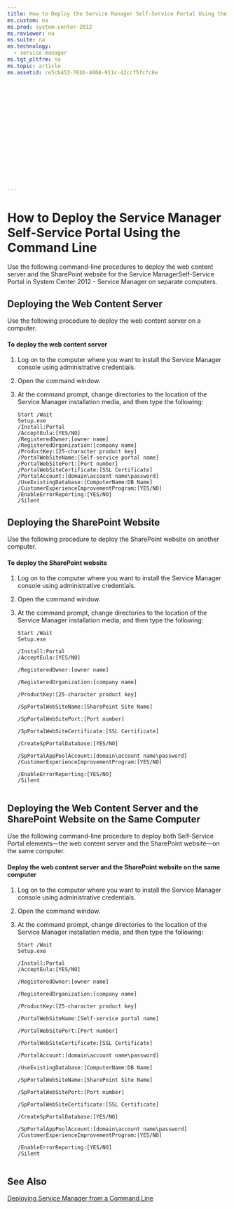 ```yaml
---
title: How to Deploy the Service Manager Self-Service Portal Using the Command Line
ms.custom: na
ms.prod: system-center-2012
ms.reviewer: na
ms.suite: na
ms.technology: 
  - service-manager
ms.tgt_pltfrm: na
ms.topic: article
ms.assetid: ce5cb453-76bb-4004-911c-42ccf5fcfc8e


















---
```

# How to Deploy the Service Manager Self-Service Portal Using the Command Line
Use the following command\-line procedures to deploy the web content server and the SharePoint website for the Service ManagerSelf-Service Portal in System Center 2012 - Service Manager on separate computers.  
  
## Deploying the Web Content Server  
 Use the following procedure to deploy the web content server on a computer.  
  
#### To deploy the web content server  
  
1.  Log on to the computer where you want to install the Service Manager console using administrative credentials.  
  
2.  Open the command window.  
  
3.  At the command prompt, change directories to the location of the Service Manager installation media, and then type the following:  
  
    ```  
    Start /Wait   
    Setup.exe  
    /Install:Portal   
    /AcceptEula:[YES/NO]  
    /RegisteredOwner:[owner name]  
    /RegisteredOrganization:[company name]  
    /ProductKey:[25-character product key]  
    /PortalWebSiteName:[Self-service portal name]  
    /PortalWebSitePort:[Port number]  
    /PortalWebSiteCertificate:[SSL Certificate]  
    /PortalAccount:[domain\account name\password]  
    /UseExistingDatabase:[ComputerName:DB Name]  
    /CustomerExperienceImprovementProgram:[YES/NO]  
    /EnableErrorReporting:[YES/NO]   
    /Silent  
    ```  
  
## Deploying the SharePoint Website  
 Use the following procedure to deploy the SharePoint website on another computer.  
  
#### To deploy the SharePoint website  
  
1.  Log on to the computer where you want to install the Service Manager console using administrative credentials.  
  
2.  Open the command window.  
  
3.  At the command prompt, change directories to the location of the Service Manager installation media, and then type the following:  
  
    ```  
    Start /Wait   
    Setup.exe  
  
    /Install:Portal   
    /AcceptEula:[YES/NO]  
  
    /RegisteredOwner:[owner name]   
  
    /RegisteredOrganization:[company name]   
  
    /ProductKey:[25-character product key]   
  
    /SpPortalWebSiteName:[SharePoint Site Name]   
  
    /SpPortalWebSitePort:[Port number]   
  
    /SpPortalWebSiteCertificate:[SSL Certificate]  
  
    /CreateSpPortalDatabase:[YES/NO]  
  
    /SpPortalAppPoolAccount:[domain\account name\password]   
    /CustomerExperienceImprovementProgram:[YES/NO]  
  
    /EnableErrorReporting:[YES/NO]   
    /Silent  
  
    ```  
  
## Deploying the Web Content Server and the SharePoint Website on the Same Computer  
 Use the following command\-line procedure to deploy both Self-Service Portal elements—the web content server and the SharePoint website—on the same computer.  
  
#### Deploy the web content server and the SharePoint website on the same computer  
  
1.  Log on to the computer where you want to install the Service Manager console using administrative credentials.  
  
2.  Open the command window.  
  
3.  At the command prompt, change directories to the location of the Service Manager installation media, and then type the following:  
  
    ```  
    Start /Wait   
    Setup.exe  
  
    /Install:Portal   
    /AcceptEula:[YES/NO]  
  
    /RegisteredOwner:[owner name]   
  
    /RegisteredOrganization:[company name]   
  
    /ProductKey:[25-character product key]   
  
    /PortalWebSiteName:[Self-service portal name]  
  
    /PortalWebSitePort:[Port number]   
  
    /PortalWebSiteCertificate:[SSL Certificate]  
  
    /PortalAccount:[domain\account name\password]  
  
    /UseExistingDatabase:[ComputerName:DB Name]   
  
    /SpPortalWebSiteName:[SharePoint Site Name]   
  
    /SpPortalWebSitePort:[Port number]   
  
    /SpPortalWebSiteCertificate:[SSL Certificate]  
  
    /CreateSpPortalDatabase:[YES/NO]  
  
    /SpPortalAppPoolAccount:[domain\account name\password]   
    /CustomerExperienceImprovementProgram:[YES/NO]   
  
    /EnableErrorReporting:[YES/NO]   
    /Silent  
  
    ```  
  
## See Also  
 [Deploying Service Manager from a Command Line](assetId:///a918e488-349d-4955-b401-52f09e78bb9e)
